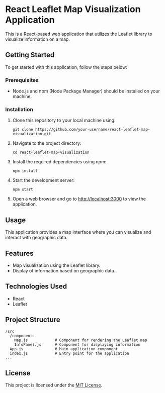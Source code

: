 # React Leaflet Map Visualization Application

This is a React-based web application that utilizes the Leaflet library to visualize information on a map.

## Getting Started

To get started with this application, follow the steps below:

### Prerequisites

- Node.js and npm (Node Package Manager) should be installed on your machine.

### Installation

1. Clone this repository to your local machine using:

   ```
   git clone https://github.com/your-username/react-leaflet-map-visualization.git
   ```

2. Navigate to the project directory:

   ```
   cd react-leaflet-map-visualization
   ```

3. Install the required dependencies using npm:

   ```
   npm install
   ```

4. Start the development server:

   ```
   npm start
   ```

5. Open a web browser and go to [http://localhost:3000](http://localhost:3000) to view the application.

## Usage

This application provides a map interface where you can visualize and interact with geographic data.

## Features

- Map visualization using the Leaflet library.
- Display of information based on geographic data.

## Technologies Used

- React
- Leaflet

## Project Structure

```
/src
  /components
    Map.js            # Component for rendering the Leaflet map
    InfoPanel.js      # Component for displaying information
  App.js              # Main application component
  index.js            # Entry point for the application
...
```

## License

This project is licensed under the [MIT License](LICENSE).
